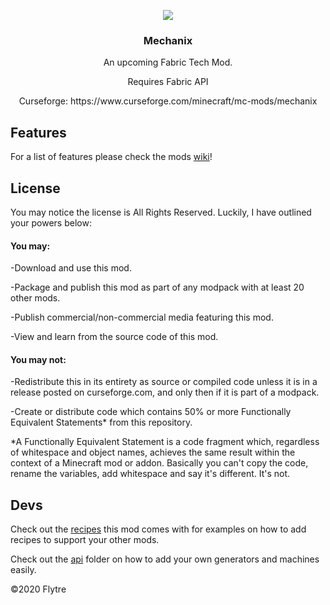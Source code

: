 <p align="center"><img src="https://imgur.com/FK8W3Mn.png"></p>
<h3 align="center">Mechanix</h3>
<p align="center">An upcoming Fabric Tech Mod.</p>
<p align="center">
  Requires Fabric API
</p>
<p align="center">
  Curseforge: https://www.curseforge.com/minecraft/mc-mods/mechanix
</p>

## Features
For a list of features please check the mods [wiki](https://www.flytre.net/mechanix)!

## License
You may notice the license is All Rights Reserved. Luckily, I have outlined your powers below:

#### You may:

-Download and use this mod.

-Package and publish this mod as part of any modpack with at least 20 other mods.

-Publish commercial/non-commercial media featuring this mod.

-View and learn from the source code of this mod.

#### You may not:

-Redistribute this in its entirety as source or compiled code unless it is in a release posted on curseforge.com, and only then if it is part of a modpack.

-Create or distribute code which contains 50% or more Functionally Equivalent Statements* from this repository.

*A Functionally Equivalent Statement is a code fragment which, regardless of whitespace and object names, achieves the same result within the context of a Minecraft mod or addon. Basically you can't copy the code, rename the variables, add whitespace and say it's different. It's not.


## Devs
Check out the [recipes](https://github.com/Flytre/Mechanix/tree/master/src/main/resources/data/mechanix/recipes) this mod comes with for examples on how to add recipes to support your other mods.

Check out the [api](https://github.com/Flytre/Mechanix/tree/master/src/main/java/net/flytre/mechanix/api) folder on how to add your own generators and machines easily.

©2020 Flytre
